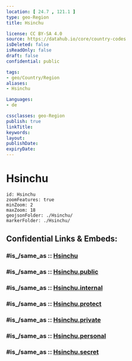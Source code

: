 ```yaml
---
location: [ 24.7 , 121.1 ] 
type: geo-Region
title: Hsinchu

license: CC BY-SA 4.0
source: https://datahub.io/core/country-codes
isDeleted: false
isReadOnly: false
draft: false
confidential: public

tags:
- geo/Country/Region
aliases:
- Hsinchu

Languages:
- de

cssclasses: geo-Region
publish: true
linkTitle: 
keywords: 
layout: 
publishDate: 
expiryDate: 
---
```


# Hsinchu

```leaflet
id: Hsinchu
zoomFeatures: true 
minZoom: 2 
maxZoom: 18
geojsonFolder: ./Hsinchu/
markerFolder: ./Hsinchu/
```


## Confidential Links & Embeds: 

### #is_/same_as :: [Hsinchu](/_Standards/Earth/Continent/Asia/Asia~East/Taiwan/Provinces~Taiwan/Taiwan/counties~Taiwan/Hsinchu.md) 

### #is_/same_as :: [Hsinchu.public](/_public/Earth/Continent/Asia/Asia~East/Taiwan/Provinces~Taiwan/Taiwan/counties~Taiwan/Hsinchu.public.md) 

### #is_/same_as :: [Hsinchu.internal](/_internal/Earth/Continent/Asia/Asia~East/Taiwan/Provinces~Taiwan/Taiwan/counties~Taiwan/Hsinchu.internal.md) 

### #is_/same_as :: [Hsinchu.protect](/_protect/Earth/Continent/Asia/Asia~East/Taiwan/Provinces~Taiwan/Taiwan/counties~Taiwan/Hsinchu.protect.md) 

### #is_/same_as :: [Hsinchu.private](/_private/Earth/Continent/Asia/Asia~East/Taiwan/Provinces~Taiwan/Taiwan/counties~Taiwan/Hsinchu.private.md) 

### #is_/same_as :: [Hsinchu.personal](/_personal/Earth/Continent/Asia/Asia~East/Taiwan/Provinces~Taiwan/Taiwan/counties~Taiwan/Hsinchu.personal.md) 

### #is_/same_as :: [Hsinchu.secret](/_secret/Earth/Continent/Asia/Asia~East/Taiwan/Provinces~Taiwan/Taiwan/counties~Taiwan/Hsinchu.secret.md)

